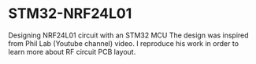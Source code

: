 # STM32-NRF24L01
Designing NRF24L01 circuit with an STM32 MCU
The design was inspired from Phil Lab (Youtube channel) video. I reproduce his work in order to learn more 
about RF circuit PCB layout.

